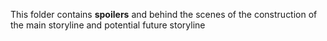 This folder contains **spoilers** and behind the scenes of the construction of the main storyline and potential future storyline
